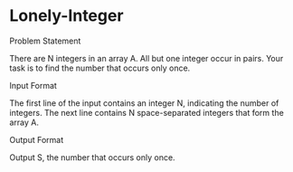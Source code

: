 # Lonely-Integer

Problem Statement

There are N integers in an array A. All but one integer occur in pairs. Your task is to find the number that occurs only once.



Input Format

The first line of the input contains an integer N, indicating the number of integers. The next line contains N space-separated integers that form the array A.

Output Format

Output S, the number that occurs only once.
